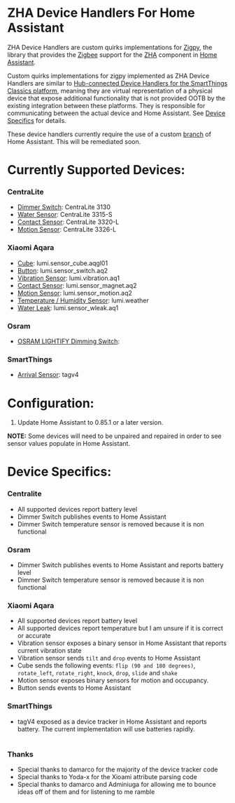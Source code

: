 # ZHA Device Handlers For Home Assistant

ZHA Device Handlers are custom quirks implementations for [Zigpy](https://github.com/zigpy/zigpy), the library that provides the [Zigbee](http://www.zigbee.org) support for the [ZHA](https://www.home-assistant.io/components/zha/) component in [Home Assistant](https://www.home-assistant.io). 

Custom quirks implementations for zigpy implemented as ZHA Device Handlers are similar to [Hub-connected Device Handlers for the SmartThings Classics platform](https://docs.smartthings.com/en/latest/device-type-developers-guide/), meaning they are virtual representation of a physical device that expose additional functionality that is not provided OOTB by the existing integration between these platforms. They is responsible for communicating between the actual device and Home Assistant. See [Device Specifics](#Device-Specifics) for details. 

These device handlers currently require the use of a custom [branch](https://github.com/dmulcahey/home-assistant/tree/dm/zha-sensor-playground) of Home Assistant. This will be remediated soon. 
#
# Currently Supported Devices:

### CentraLite
- [Dimmer Switch](https://centralite.com/products/smart-switch): CentraLite 3130
- [Water Sensor](https://centralite.com/products/water-sensor): CentraLite 3315-S
- [Contact Sensor](https://www.irisbylowes.com/support/?guideTitle=Iris-Contact-Sensor-3320-L-(2nd-Gen)&guideId=441744fa-3e2b-3bc9-87b2-a8fc76d85341): CentraLite 3320-L
- [Motion Sensor](https://www.irisbylowes.com/support/?guideTitle=Iris-Motion-Sensor&guideId=4be71b61-5938-30b6-8154-bd90cb9b4796): CentraLite 3326-L

### Xiaomi Aqara
- [Cube](https://www.aqara.com/en/cube_controller-product.html): lumi.sensor_cube.aqgl01
- [Button](https://www.aqara.com/en/wireless_mini_switch.html): lumi.sensor_switch.aq2
- [Vibration Sensor](http://www.xiaomimagazine.com/new-sensor-for-the-smart-home-xiaomi-check-aqara-smart-motion-sensor/): lumi.vibration.aq1
- [Contact Sensor](https://www.aqara.com/en/door_and_window_sensor-product.html): lumi.sensor_magnet.aq2
- [Motion Sensor](https://www.aqara.com/en/motion_sensor.html): lumi.sensor_motion.aq2
- [Temperature / Humidity Sensor](https://www.aqara.com/en/temperature_and_humidity_sensor-product.html): lumi.weather
- [Water Leak](https://www.aqara.com/en/water_leak_sensor.html): lumi.sensor_wleak.aq1 

### Osram
- [OSRAM LIGHTIFY Dimming Switch](https://assets.osram-americas.com/assets/Documents/LTFY012.06c0d6e6-17c7-4dcb-bd2c-1fca7feecfb4.pdf): 

### SmartThings
- [Arrival Sensor](https://support.smartthings.com/hc/en-us/articles/212417083): tagv4
#
# Configuration:

1. Update Home Assistant to 0.85.1 or a later version.

**NOTE:** Some devices will need to be unpaired and repaired in order to see sensor values populate in Home Assistant.

#
# Device Specifics:

### Centralite 

- All supported devices report battery level
- Dimmer Switch publishes events to Home Assistant
- Dimmer Switch temperature sensor is removed because it is non functional

### Osram

- Dimmer Switch publishes events to Home Assistant and reports battery level
- Dimmer Switch temperature sensor is removed because it is non functional

### Xiaomi Aqara

- All supported devices report battery level
- All supported devices report temperature but I am unsure if it is correct or accurate 
- Vibration sensor exposes a binary sensor in Home Assistant that reports current vibration state
- Vibration sensor sends `tilt` and `drop` events to Home Assistant
- Cube sends the following events: `flip (90 and 180 degrees)`, `rotate_left`, `rotate_right`, `knock`, `drop`, `slide` and `shake`
- Motion sensor exposes binary sensors for motion and occupancy.
- Button sends events to Home Assistant

### SmartThings

- tagV4 exposed as a device tracker in Home Assistant and reports battery. The current implementation will use batteries rapidly. 

#
### Thanks

- Special thanks to damarco for the majority of the device tracker code
- Special thanks to Yoda-x for the Xioami attribute parsing code
- Special thanks to damarco and Adminiuga for allowing me to bounce ideas off of them and for listening to me ramble
